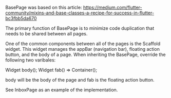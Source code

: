 BasePage was based on this article: 
https://medium.com/flutter-community/mixins-and-base-classes-a-recipe-for-success-in-flutter-bc3fbb5da670

The primary function of BasePage is to minimize code duplication that needs to be shared between all pages.

One of the common components between all of the pages is the Scaffold widget. This widget manages the appBar 
(navigation bar), floating action button, and the body of a page. When inheriting the BasePage, override
the following two varibales:

Widget body();
Widget fab() => Container();

body will be the body of the page and fab is the floating action button.

See InboxPage as an example of the implementation.